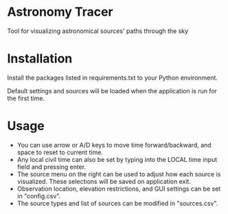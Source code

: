 # Astronomy Tracer
Tool for visualizing astronomical sources' paths through the sky

# Installation

Install the packages listed in requirements.txt to your Python environment.

Default settings and sources will be loaded when the application is run for the first time.

# Usage

- You can use arrow or A/D keys to move time forward/backward, and space to reset to current time.
- Any local civil time can also be set by typing into the LOCAL time input field and pressing enter.
- The source menu on the right can be used to adjust how each source is visualized. These selections will be saved on application exit.
- Observation location, elevation restrictions, and GUI settings can be set in "config.csv".
- The source types and list of sources can be modified in "sources.csv".